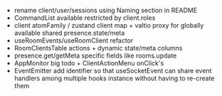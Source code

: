 -   rename client/user/sessions using Naming section in README
-   CommandList available restricted by client.roles
-   client atomFamily / zustand client map + valtio proxy for globally available shared presence.state/meta
-   useRoomEvents/useRoomClient refactor
-   RoomClientsTable actions + dynamic state/meta columns
-   presence.get/getMeta specific fields like rooms.update
-   AppMonitor big todo + ClientActionMenu onClick's
-   EventEmitter add identifier so that useSocketEvent can share event handlers among multiple hooks instance without having to re-create them
